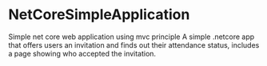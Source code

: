 # NetCoreSimpleApplication
Simple net core web application using mvc principle 
A simple .netcore app that offers users an invitation and finds out their attendance status, includes a page showing who accepted the invitation.
